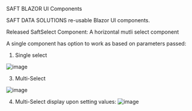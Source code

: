 SAFT BLAZOR UI Components

SAFT DATA SOLUTIONS re-usable Blazor UI components.

Released 
SaftSelect Component:
A horizontal mutli select component

A single component has option to work as based on parameters passed: 
1. Single select
   
![image](https://github.com/fouziyasaaima/SaftComponents/assets/22844099/606991c5-9684-48a3-8b1c-ba206e547042)

3. Multi-Select

![image](https://github.com/fouziyasaaima/SaftComponents/assets/22844099/8f7a5516-d5ac-4c69-abc1-df20f976f5d0)

4. Multi-Select display upon setting values:
   ![image](https://github.com/fouziyasaaima/SaftComponents/assets/22844099/05adb603-4501-44cf-af92-f24b3e7fd23f)

   





